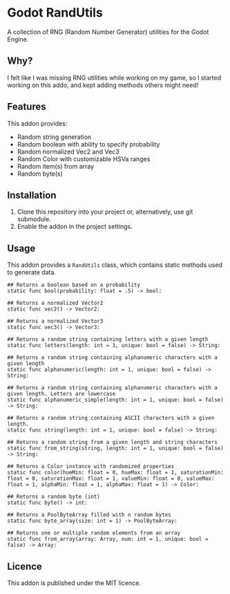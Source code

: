 # Godot RandUtils
A collection of RNG (Random Number Generator) utilities for the Godot Engine.

## Why?
I felt like I was missing RNG utilities while working on my game, so I started working on this addo, and kept adding methods others might need!

## Features
This addon provides:

- Random string generation
- Random boolean with ability to specify probability
- Random normalized Vec2 and Vec3
- Random Color with customizable HSVa ranges
- Random item(s) from array
- Random byte(s)

## Installation
1. Clone this repository into your project or, alternatively, use git submodule.
2. Enable the addon in the project settings.

## Usage
This addon provides a `RandUtils` class, which contains static methods used to generate data.

```gdscript
## Returns a boolean based on a probability
static func bool(probability: float = .5) -> bool:
```

```gdscript
## Returns a normalized Vector2
static func vec2() -> Vector2:
```

```gdscript
## Returns a normalized Vector3
static func vec3() -> Vector3:
```

```gdscript
## Returns a random string containing letters with a given length
static func letters(length: int = 1, unique: bool = false) -> String:
```

```gdscript
## Returns a random string containing alphanumeric characters with a given length
static func alphanumeric(length: int = 1, unique: bool = false) -> String:
```

```gdscript
## Returns a random string containing alphanumeric characters with a given length. Letters are lowercase
static func alphanumeric_simple(length: int = 1, unique: bool = false) -> String:
```

```gdscript
## Returns a random string containing ASCII characters with a given length.
static func string(length: int = 1, unique: bool = false) -> String:
```

```gdscript
## Returns a random string from a given length and string characters
static func from_string(string, length: int = 1, unique: bool = false) -> String:
```

```gdscript
## Returns a Color instance with randomized properties
static func color(hueMin: float = 0, hueMax: float = 1, saturationMin: float = 0, saturationMax: float = 1, valueMin: float = 0, valueMax: float = 1, alphaMin: float = 1, alphaMax: float = 1) -> Color:
```

```gdscript
## Returns a random byte (int)
static func byte() -> int:
```

```gdscript
## Returns a PoolByteArray filled with n random bytes
static func byte_array(size: int = 1) -> PoolByteArray:
```

```gdscript
## Returns one or multiple random elements from an array
static func from_array(array: Array, num: int = 1, unique: bool = false) -> Array:
```

## Licence
This addon is published under the MIT licence.